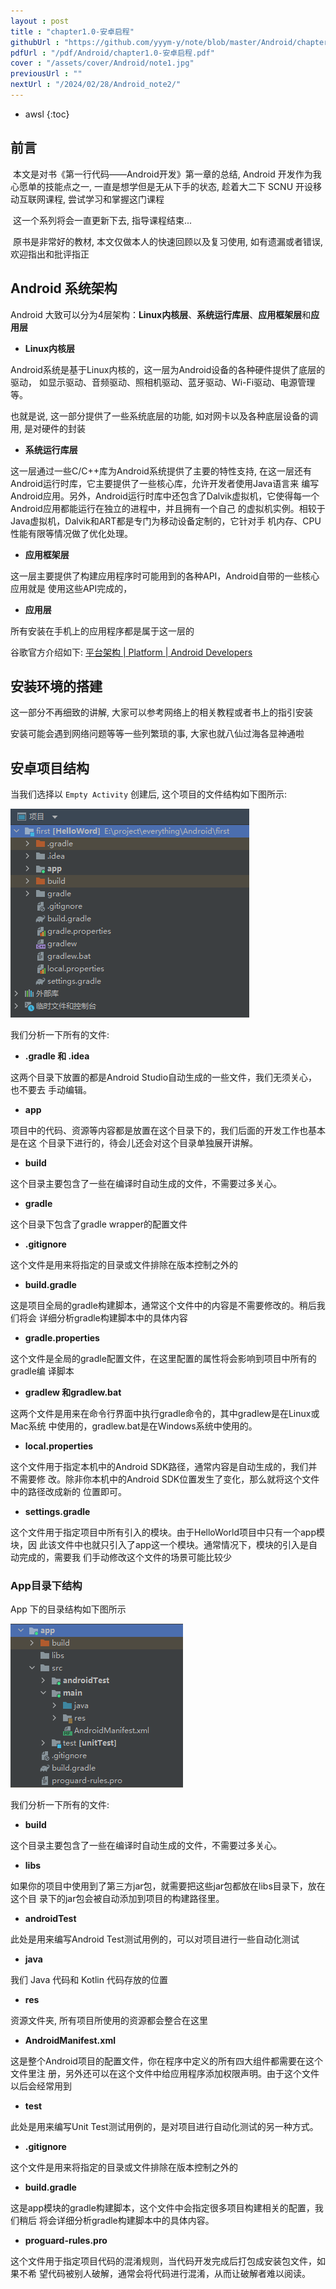 ```yaml
---
layout : post
title : "chapter1.0-安卓启程"
githubUrl : "https://github.com/yyym-y/note/blob/master/Android/chapter1.0-%E5%AE%89%E5%8D%93%E5%90%AF%E7%A8%8B.md"
pdfUrl : "/pdf/Android/chapter1.0-安卓启程.pdf"
cover : "/assets/cover/Android/note1.jpg"
previousUrl : ""
nextUrl : "/2024/02/28/Android_note2/"
---
```

* awsl
{:toc}

## 前言

​		本文是对书《第一行代码——Android开发》第一章的总结, Android 开发作为我心愿单的技能点之一, 一直是想学但是无从下手的状态, 趁着大二下 SCNU 开设移动互联网课程, 尝试学习和掌握这门课程

​		这一个系列将会一直更新下去, 指导课程结束...

​		原书是非常好的教材, 本文仅做本人的快速回顾以及复习使用, 如有遗漏或者错误, 欢迎指出和批评指正



## Android 系统架构

Android 大致可以分为4层架构：**Linux内核层**、**系统运行库层**、**应用框架层**和**应用层**

* **Linux内核层**

Android系统是基于Linux内核的，这一层为Android设备的各种硬件提供了底层的驱动， 如显示驱动、音频驱动、照相机驱动、蓝牙驱动、Wi-Fi驱动、电源管理等。

也就是说, 这一部分提供了一些系统底层的功能, 如对网卡以及各种底层设备的调用, 是对硬件的封装

* **系统运行库层**

这一层通过一些C/C++库为Android系统提供了主要的特性支持, 在这一层还有Android运行时库，它主要提供了一些核心库，允许开发者使用Java语言来 编写Android应用。另外，Android运行时库中还包含了Dalvik虚拟机，它使得每一个Android应用都能运行在独立的进程中，并且拥有一个自己 的虚拟机实例。相较于Java虚拟机，Dalvik和ART都是专门为移动设备定制的，它针对手 机内存、CPU性能有限等情况做了优化处理。

* **应用框架层**

这一层主要提供了构建应用程序时可能用到的各种API，Android自带的一些核心应用就是 使用这些API完成的，

* **应用层**

所有安装在手机上的应用程序都是属于这一层的



谷歌官方介绍如下:  [平台架构  | Platform  | Android Developers](https://developer.android.com/guide/platform?hl=zh-cn)



## 安装环境的搭建

这一部分不再细致的讲解, 大家可以参考网络上的相关教程或者书上的指引安装

安装可能会遇到网络问题等等一些列繁琐的事, 大家也就八仙过海各显神通啦



## 安卓项目结构

当我们选择以 `Empty Activity` 创建后, 这个项目的文件结构如下图所示:

![project-struct](/assets/images/Android/img/project-struct.png)

我们分析一下所有的文件:

* **.gradle 和 .idea**

这两个目录下放置的都是Android Studio自动生成的一些文件，我们无须关心，也不要去 手动编辑。

* **app**

项目中的代码、资源等内容都是放置在这个目录下的，我们后面的开发工作也基本是在这 个目录下进行的，待会儿还会对这个目录单独展开讲解。

* **build**

这个目录主要包含了一些在编译时自动生成的文件，不需要过多关心。

* **gradle**

这个目录下包含了gradle wrapper的配置文件

*  **.gitignore**

这个文件是用来将指定的目录或文件排除在版本控制之外的

* **build.gradle**

这是项目全局的gradle构建脚本，通常这个文件中的内容是不需要修改的。稍后我们将会 详细分析gradle构建脚本中的具体内容

* **gradle.properties**

这个文件是全局的gradle配置文件，在这里配置的属性将会影响到项目中所有的gradle编 译脚本

* **gradlew 和gradlew.bat**

这两个文件是用来在命令行界面中执行gradle命令的，其中gradlew是在Linux或Mac系统 中使用的，gradlew.bat是在Windows系统中使用的。

* **local.properties**

这个文件用于指定本机中的Android SDK路径，通常内容是自动生成的，我们并不需要修 改。除非你本机中的Android SDK位置发生了变化，那么就将这个文件中的路径改成新的 位置即可。

* **settings.gradle**

这个文件用于指定项目中所有引入的模块。由于HelloWorld项目中只有一个app模块，因 此该文件中也就只引入了app这一个模块。通常情况下，模块的引入是自动完成的，需要我 们手动修改这个文件的场景可能比较少



### App目录下结构

App 下的目录结构如下图所示

![app-struct](/assets/images/Android/img/app-struct.png)

我们分析一下所有的文件:

* **build**

这个目录主要包含了一些在编译时自动生成的文件，不需要过多关心。

* **libs**

如果你的项目中使用到了第三方jar包，就需要把这些jar包都放在libs目录下，放在这个目 录下的jar包会被自动添加到项目的构建路径里。

* **androidTest**

此处是用来编写Android Test测试用例的，可以对项目进行一些自动化测试

* **java**

我们 Java 代码和 Kotlin 代码存放的位置

* **res**

资源文件夹, 所有项目所使用的资源都会整合在这里

* **AndroidManifest.xml**

这是整个Android项目的配置文件，你在程序中定义的所有四大组件都需要在这个文件里注 册，另外还可以在这个文件中给应用程序添加权限声明。由于这个文件以后会经常用到

* **test**

此处是用来编写Unit Test测试用例的，是对项目进行自动化测试的另一种方式。

*  **.gitignore**

这个文件是用来将指定的目录或文件排除在版本控制之外的

* **build.gradle**

这是app模块的gradle构建脚本，这个文件中会指定很多项目构建相关的配置，我们稍后 将会详细分析gradle构建脚本中的具体内容。

* **proguard-rules.pro**

这个文件用于指定项目代码的混淆规则，当代码开发完成后打包成安装包文件，如果不希 望代码被别人破解，通常会将代码进行混淆，从而让破解者难以阅读。